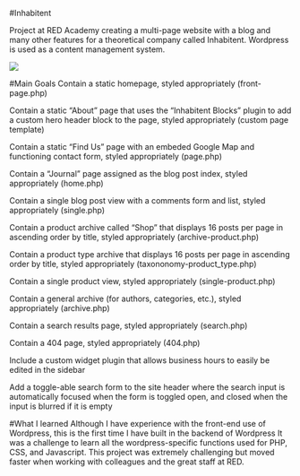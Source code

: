 #Inhabitent

Project at RED Academy creating a multi-page website with a blog and many other features for a theoretical company called Inhabitent. Wordpress is used as a content management system.

<img src="themes/redstarter/images/Inhabitent-screen-front-page.gif" >

#Main Goals
Contain a static homepage, styled appropriately (front-page.php)

Contain a static “About” page that uses the “Inhabitent Blocks” plugin to add a custom hero header block to the page, styled appropriately (custom page template)

Contain a static “Find Us” page with an embeded Google Map and functioning contact form, styled appropriately (page.php)

Contain a “Journal” page assigned as the blog post index, styled appropriately (home.php)

Contain a single blog post view with a comments form and list, styled appropriately (single.php)

Contain a product archive called “Shop” that displays 16 posts per page in ascending order by title, styled appropriately (archive-product.php)

Contain a product type archive that displays 16 posts per page in ascending order by title, styled appropriately (taxononomy-product_type.php)

Contain a single product view, styled appropriately (single-product.php)

Contain a general archive (for authors, categories, etc.), styled appropriately (archive.php)

Contain a search results page, styled appropriately (search.php)

Contain a 404 page, styled appropriately (404.php)

Include a custom widget plugin that allows business hours to easily be edited in the sidebar

Add a toggle-able search form to the site header where the search input is automatically focused when the form is toggled open, and closed when the input is blurred if it is empty

#What I learned
Although I have experience with the front-end use of Wordpress, this is the first time I have built in the backend of Wordpress It was a challenge to learn all the wordpress-specific functions used for PHP, CSS, and Javascript. This project was extremely challenging but moved faster when working with colleagues and the great staff at RED.
